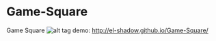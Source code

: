# Game-Square
Game Square
![alt tag](http://ellexdev.com/uploads/pictures/2013/gameSquares.png)
demo: http://el-shadow.github.io/Game-Square/